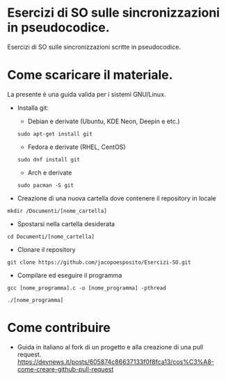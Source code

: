 # Esercizi di SO sulle sincronizzazioni in pseudocodice.
Esercizi di SO sulle sincronizzazioni scritte in pseudocodice.

# Come scaricare il materiale.
La presente è una guida valida per i sistemi GNU/Linux.

* Installa git:
  * Debian e derivate (Ubuntu, KDE Neon, Deepin e etc.)
  ```console
  sudo apt-get install git
  ```
  * Fedora e derivate (RHEL, CentOS)
  ```console
  sudo dnf install git
  ```
  * Arch e derivate
  ```console
  sudo pacman -S git
  ```

* Creazione di una nuova cartella dove contenere il repository in locale
```console
mkdir /Documenti/[nome_cartella]
```

* Spostarsi nella cartella desiderata
```console
cd Documenti/[nome_cartella]
```
* Clonare il repository
```console
git clone https://github.com/jacopoesposito/Esercizi-SO.git
```
* Compilare ed eseguire il programma
```console
gcc [nome_programma].c -o [nome_programma] -pthread

./[nome_programma]
```

# Come contribuire

* Guida in italiano al fork di un progetto e alla creazione di una pull request.
https://devnews.it/posts/605874c86637133f0f8fca13/cos%C3%A8-come-creare-github-pull-request
